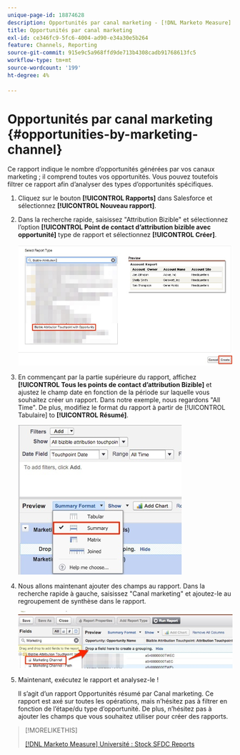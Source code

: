 ```yaml
---
unique-page-id: 18874628
description: Opportunités par canal marketing - [!DNL Marketo Measure]
title: Opportunités par canal marketing
exl-id: ce346fc9-5fc6-4004-ad90-e34a30e5b264
feature: Channels, Reporting
source-git-commit: 915e9c5a968ffd9de713b4308cadb91768613fc5
workflow-type: tm+mt
source-wordcount: '199'
ht-degree: 4%

---
```


# Opportunités par canal marketing {#opportunities-by-marketing-channel}

Ce rapport indique le nombre d’opportunités générées par vos canaux marketing ; il comprend toutes vos opportunités. Vous pouvez toutefois filtrer ce rapport afin d’analyser des types d’opportunités spécifiques.

1. Cliquez sur le bouton **[!UICONTROL Rapports]** dans Salesforce et sélectionnez **[!UICONTROL Nouveau rapport]**.

1. Dans la recherche rapide, saisissez &quot;Attribution Bizible&quot; et sélectionnez l’option **[!UICONTROL Point de contact d’attribution bizible avec opportunité]** type de rapport et sélectionnez **[!UICONTROL Créer]**.

   ![](assets/1-2.jpg)

1. En commençant par la partie supérieure du rapport, affichez **[!UICONTROL Tous les points de contact d’attribution Bizible]** et ajustez le champ date en fonction de la période sur laquelle vous souhaitez créer un rapport. Dans notre exemple, nous regardons &quot;All Time&quot;. De plus, modifiez le format du rapport à partir de [!UICONTROL Tabulaire] to **[!UICONTROL Résumé]**.

   ![](assets/2-2.jpg)

1. Nous allons maintenant ajouter des champs au rapport. Dans la recherche rapide à gauche, saisissez &quot;Canal marketing&quot; et ajoutez-le au regroupement de synthèse dans le rapport.

   ![](assets/3-2.jpg)

1. Maintenant, exécutez le rapport et analysez-le !

   Il s’agit d’un rapport Opportunités résumé par Canal marketing. Ce rapport est axé sur toutes les opérations, mais n’hésitez pas à filtrer en fonction de l’étape/du type d’opportunité. De plus, n’hésitez pas à ajouter les champs que vous souhaitez utiliser pour créer des rapports.

>[!MORELIKETHIS]
>
>[[!DNL Marketo Measure] Université : Stock SFDC Reports](https://universityonline.marketo.com/courses/bizible-fundamentals-bizible-102/#/page/5c5cb68dfb384d0c9fb96cc4)
